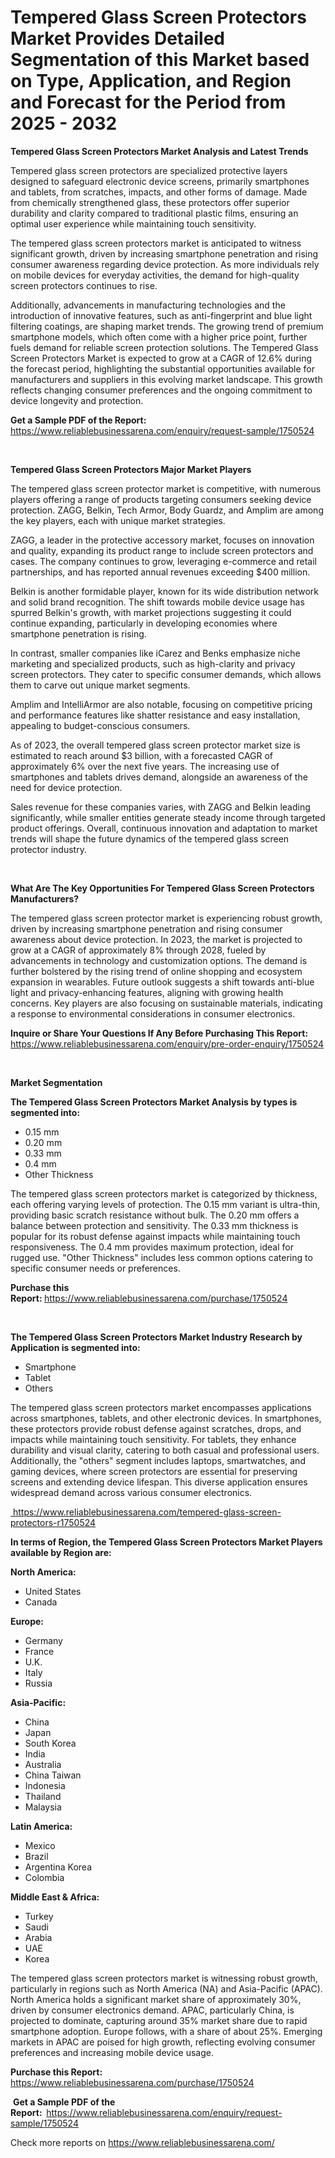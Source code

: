 <p><h1>Tempered Glass Screen Protectors Market Provides Detailed Segmentation of this Market based on Type, Application, and Region and Forecast for the Period from 2025 - 2032</h1></p><p><strong>Tempered Glass Screen Protectors Market Analysis and Latest Trends</strong></p>
<p><p>Tempered glass screen protectors are specialized protective layers designed to safeguard electronic device screens, primarily smartphones and tablets, from scratches, impacts, and other forms of damage. Made from chemically strengthened glass, these protectors offer superior durability and clarity compared to traditional plastic films, ensuring an optimal user experience while maintaining touch sensitivity. </p><p>The tempered glass screen protectors market is anticipated to witness significant growth, driven by increasing smartphone penetration and rising consumer awareness regarding device protection. As more individuals rely on mobile devices for everyday activities, the demand for high-quality screen protectors continues to rise. </p><p>Additionally, advancements in manufacturing technologies and the introduction of innovative features, such as anti-fingerprint and blue light filtering coatings, are shaping market trends. The growing trend of premium smartphone models, which often come with a higher price point, further fuels demand for reliable screen protection solutions. The Tempered Glass Screen Protectors Market is expected to grow at a CAGR of 12.6% during the forecast period, highlighting the substantial opportunities available for manufacturers and suppliers in this evolving market landscape. This growth reflects changing consumer preferences and the ongoing commitment to device longevity and protection.</p></p>
<p><strong>Get a Sample PDF of the Report:&nbsp;</strong> <a href="https://www.reliablebusinessarena.com/enquiry/request-sample/1750524?utm_campaign=2317&utm_medium=2&utm_source=Github&utm_content=ia&utm_term=04042025&utm_id=tempered-glass-screen-protectors">https://www.reliablebusinessarena.com/enquiry/request-sample/1750524</a></p>
<p>&nbsp;</p>
<p><strong>Tempered Glass Screen Protectors Major Market Players</strong></p>
<p><p>The tempered glass screen protector market is competitive, with numerous players offering a range of products targeting consumers seeking device protection. ZAGG, Belkin, Tech Armor, Body Guardz, and Amplim are among the key players, each with unique market strategies.</p><p>ZAGG, a leader in the protective accessory market, focuses on innovation and quality, expanding its product range to include screen protectors and cases. The company continues to grow, leveraging e-commerce and retail partnerships, and has reported annual revenues exceeding $400 million.</p><p>Belkin is another formidable player, known for its wide distribution network and solid brand recognition. The shift towards mobile device usage has spurred Belkin's growth, with market projections suggesting it could continue expanding, particularly in developing economies where smartphone penetration is rising.</p><p>In contrast, smaller companies like iCarez and Benks emphasize niche marketing and specialized products, such as high-clarity and privacy screen protectors. They cater to specific consumer demands, which allows them to carve out unique market segments.</p><p>Amplim and IntelliArmor are also notable, focusing on competitive pricing and performance features like shatter resistance and easy installation, appealing to budget-conscious consumers.</p><p>As of 2023, the overall tempered glass screen protector market size is estimated to reach around $3 billion, with a forecasted CAGR of approximately 6% over the next five years. The increasing use of smartphones and tablets drives demand, alongside an awareness of the need for device protection.</p><p>Sales revenue for these companies varies, with ZAGG and Belkin leading significantly, while smaller entities generate steady income through targeted product offerings. Overall, continuous innovation and adaptation to market trends will shape the future dynamics of the tempered glass screen protector industry.</p></p>
<p>&nbsp;</p>
<p><strong>What Are The Key Opportunities For Tempered Glass Screen Protectors Manufacturers?</strong></p>
<p><p>The tempered glass screen protector market is experiencing robust growth, driven by increasing smartphone penetration and rising consumer awareness about device protection. In 2023, the market is projected to grow at a CAGR of approximately 8% through 2028, fueled by advancements in technology and customization options. The demand is further bolstered by the rising trend of online shopping and ecosystem expansion in wearables. Future outlook suggests a shift towards anti-blue light and privacy-enhancing features, aligning with growing health concerns. Key players are also focusing on sustainable materials, indicating a response to environmental considerations in consumer electronics.</p></p>
<p><strong>Inquire or Share Your Questions If Any Before Purchasing This Report:</strong> <a href="https://www.reliablebusinessarena.com/enquiry/pre-order-enquiry/1750524?utm_campaign=2317&utm_medium=2&utm_source=Github&utm_content=ia&utm_term=04042025&utm_id=tempered-glass-screen-protectors">https://www.reliablebusinessarena.com/enquiry/pre-order-enquiry/1750524</a></p>
<p>&nbsp;</p>
<p><strong>Market Segmentation</strong></p>
<p><strong>The Tempered Glass Screen Protectors Market Analysis by types is segmented into:</strong></p>
<p><ul><li>0.15 mm</li><li>0.20 mm</li><li>0.33 mm</li><li>0.4 mm</li><li>Other Thickness</li></ul></p>
<p><p>The tempered glass screen protectors market is categorized by thickness, each offering varying levels of protection. The 0.15 mm variant is ultra-thin, providing basic scratch resistance without bulk. The 0.20 mm offers a balance between protection and sensitivity. The 0.33 mm thickness is popular for its robust defense against impacts while maintaining touch responsiveness. The 0.4 mm provides maximum protection, ideal for rugged use. "Other Thickness" includes less common options catering to specific consumer needs or preferences.</p></p>
<p><strong>Purchase this Report:&nbsp;</strong><a href="https://www.reliablebusinessarena.com/purchase/1750524?utm_campaign=2317&utm_medium=2&utm_source=Github&utm_content=ia&utm_term=04042025&utm_id=tempered-glass-screen-protectors">https://www.reliablebusinessarena.com/purchase/1750524</a></p>
<p>&nbsp;</p>
<p><strong>The Tempered Glass Screen Protectors Market Industry Research by Application is segmented into:</strong></p>
<p><ul><li>Smartphone</li><li>Tablet</li><li>Others</li></ul></p>
<p><p>The tempered glass screen protectors market encompasses applications across smartphones, tablets, and other electronic devices. In smartphones, these protectors provide robust defense against scratches, drops, and impacts while maintaining touch sensitivity. For tablets, they enhance durability and visual clarity, catering to both casual and professional users. Additionally, the "others" segment includes laptops, smartwatches, and gaming devices, where screen protectors are essential for preserving screens and extending device lifespan. This diverse application ensures widespread demand across various consumer electronics.</p></p>
<p><a href="https://www.reliablebusinessarena.com/tempered-glass-screen-protectors-r1750524?utm_campaign=2317&utm_medium=2&utm_source=Github&utm_content=ia&utm_term=04042025&utm_id=tempered-glass-screen-protectors">&nbsp;https://www.reliablebusinessarena.com/tempered-glass-screen-protectors-r1750524</a></p>
<p><strong>In terms of Region, the Tempered Glass Screen Protectors Market Players available by Region are:</strong></p>
<p>
    <p> <strong> North America: </strong>
        <ul>
            <li>United States</li>
            <li>Canada</li>
        </ul>
        </p> 
    <p> <strong> Europe: </strong>
        <ul>
            <li>Germany</li>
            <li>France</li>
            <li>U.K.</li>
            <li>Italy</li>
            <li>Russia</li>
        </ul>
        </p> 
    <p> <strong> Asia-Pacific: </strong>
        <ul>
            <li>China</li>
            <li>Japan</li>
            <li>South Korea</li>
            <li>India</li>
            <li>Australia</li>
            <li>China Taiwan</li>
            <li>Indonesia</li>
            <li>Thailand</li>
            <li>Malaysia</li>
        </ul>
        </p> 
    <p> <strong> Latin America: </strong>
        <ul>
            <li>Mexico</li>
            <li>Brazil</li>
            <li>Argentina Korea</li>
            <li>Colombia</li>
        </ul>
        </p> 
    <p> <strong> Middle East & Africa: </strong>
        <ul>
            <li>Turkey</li>
            <li>Saudi</li>
            <li>Arabia</li>
            <li>UAE</li>
            <li>Korea</li>
        </ul>
    </p>
    </p>
<p><p>The tempered glass screen protectors market is witnessing robust growth, particularly in regions such as North America (NA) and Asia-Pacific (APAC). North America holds a significant market share of approximately 30%, driven by consumer electronics demand. APAC, particularly China, is projected to dominate, capturing around 35% market share due to rapid smartphone adoption. Europe follows, with a share of about 25%. Emerging markets in APAC are poised for high growth, reflecting evolving consumer preferences and increasing mobile device usage.</p></p>
<p><strong>Purchase this Report: </strong><a href="https://www.reliablebusinessarena.com/purchase/1750524?utm_campaign=2317&utm_medium=2&utm_source=Github&utm_content=ia&utm_term=04042025&utm_id=tempered-glass-screen-protectors">https://www.reliablebusinessarena.com/purchase/1750524</a></p>
<p>&nbsp;<strong>Get a Sample PDF of the Report:&nbsp;&nbsp;</strong><a href="https://www.reliablebusinessarena.com/enquiry/request-sample/1750524?utm_campaign=2317&utm_medium=2&utm_source=Github&utm_content=ia&utm_term=04042025&utm_id=tempered-glass-screen-protectors">https://www.reliablebusinessarena.com/enquiry/request-sample/1750524</a></p>
<p><strong></strong></p>
<p>Check more reports on <a href="https://www.reliablebusinessarena.com/?utm_campaign=2317&utm_medium=2&utm_source=Github&utm_content=ia&utm_term=04042025&utm_id=tempered-glass-screen-protectors">https://www.reliablebusinessarena.com/</a></p>